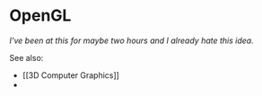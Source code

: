 # OpenGL

*I've been at this for maybe two hours and I already hate this idea.*



See also:
- [[3D Computer Graphics]]
- 